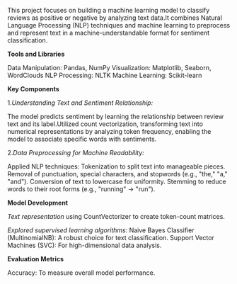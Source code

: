 This project focuses on building a machine learning model to classify reviews as positive or negative by analyzing text data.It combines Natural Language Processing (NLP) techniques and machine learning to preprocess and represent text in a machine-understandable format for sentiment classification.




**Tools and Libraries**

Data Manipulation: Pandas, NumPy
Visualization: Matplotlib, Seaborn, WordClouds
NLP Processing: NLTK
Machine Learning: Scikit-learn





**Key Components**

1._Understanding Text and Sentiment Relationship:_

The model predicts sentiment by learning the relationship between review text and its label.Utilized count vectorization, transforming text into numerical representations by analyzing token frequency, enabling the model to associate specific words with sentiments.

2._Data Preprocessing for Machine Readability:_

Applied NLP techniques:
Tokenization to split text into manageable pieces.
Removal of punctuation, special characters, and stopwords (e.g., "the," "a," "and").
Conversion of text to lowercase for uniformity.
Stemming to reduce words to their root forms (e.g., "running" → "run").






**Model Development**

_Text representation_ using CountVectorizer to create token-count matrices.

_Explored supervised learning algorithms:_
Naive Bayes Classifier (MultinomialNB): A robust choice for text classification.
Support Vector Machines (SVC): For high-dimensional data analysis.





**Evaluation Metrics**

Accuracy: To measure overall model performance.

